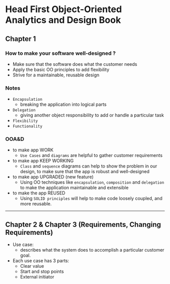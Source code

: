 # Head First Object-Oriented Analytics and Design Book

## Chapter 1
### How to make your software well-designed ?
- Make sure that the software does what the customer needs
- Apply the basic OO principles to add flexibility
- Strive for a maintainable, reusable design 

### Notes 
- `Encapsulation`
  - breaking the application into logical parts
- `Delegation`
  - giving another object responsibility to add or handle a particular task
- `Flexibility`
- `Functionality`

### OOA&D
- to make app WORK
  - `Use Cases` and `diagrams` are helpful to gather customer requirements
- to make app KEEP WORKING
  - `Class` and `sequence` diagrams can help to show the problem in our design, to make sure that the app is robust and well-designed
- to make app UPGRADED (new feature)
  - Using OO techniques like `encapsulation`, `composition` and `delegation` to make the application maintainable and extensible
- to make the app REUSED
  - Using `SOLID principles` will help to make code loosely coupled, and more reusable.
  
________________________________________________________

## Chapter 2 & Chapter 3 (Requirements, Changing Requirements)

- Use case:
  - describes what the system does to accomplish a particular customer goal.
- Each use case has 3 parts:
  - Clear value 
  - Start and stop points
  - External initiator